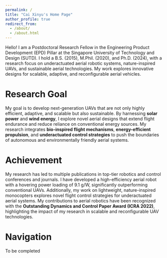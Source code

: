 ```yaml
---
permalink: /
title: "Cai Xinyu's Home Page"
author_profile: true
redirect_from: 
  - /about/
  - /about.html
---
```


Hello! I am a Postdoctoral Research Fellow in the Engineering Product Development (EPD) Pillar at the Singapore University of Technology and Design (SUTD). I hold a B.S. (2015), M.Phil. (2020), and Ph.D. (2024), with a research focus on underactuated aerial robotic systems, nature-inspired UAVs, and sustainable aerial technologies. My work explores innovative designs for scalable, adaptive, and reconfigurable aerial vehicles.

Research Goal
======
My goal is to develop next-generation UAVs that are not only highly efficient, adaptive, and scalable but also sustainable. By harnessing __solar power__ and __wind energy__, I explore novel aerial designs that extend flight endurance and reduce reliance on conventional energy sources. My research integrates __bio-inspired flight mechanisms__, __energy-efficient propulsion__, and __underactuated control strategies__ to push the boundaries of autonomous and environmentally friendly aerial systems.

Achievement
======
My research has led to multiple publications in top-tier robotics and control conferences and journals. I have developed a high-efficiency aerial robot with a hovering power loading of 9.1 g/W, significantly outperforming conventional UAVs. Additionally, my work on lightweight, nature-inspired monocopters explores novel flight control strategies for underactuated aerial systems. My contributions to aerial robotics have been recognized with the __Outstanding Dynamics and Control Paper Award (ICRA 2022)__, highlighting the impact of my research in scalable and reconfigurable UAV technologies.

Navigation
======
To be completed
